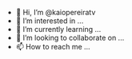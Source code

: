 - 👋 Hi, I’m @kaiopereiratv
- 👀 I’m interested in ...
- 🌱 I’m currently learning ...
- 💞️ I’m looking to collaborate on ...
- 📫 How to reach me ...

<!---
kaiopereiratv/kaiopereiratv is a ✨ special ✨ repository because its `README.md` (this file) appears on your GitHub profile.
You can click the Preview link to take a look at your changes.
--->
